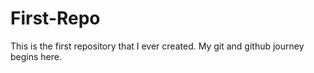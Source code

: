 # First-Repo
This is the first repository that I ever created. My git and github journey begins here.
